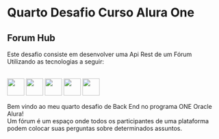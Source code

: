 <h1>Quarto Desafio Curso Alura One</h1> 
<h2>Forum Hub</h2>



 Este desafio consiste em desenvolver uma Api Rest de um Fórum<br>
 Utilizando as tecnologias a seguir: <br>


<div style="display: inline_block"><br>
  <img src="https://cdn.jsdelivr.net/gh/devicons/devicon@latest/icons/java/java-original-wordmark.svg" width="40" height="40"/>
  
  <img src="https://cdn.jsdelivr.net/gh/devicons/devicon@latest/icons/spring/spring-original-wordmark.svg" width="40" height="40"/>

  <img src="https://cdn.jsdelivr.net/gh/devicons/devicon@latest/icons/postgresql/postgresql-original.svg" width="40" height="40"/>

  <img src="https://cdn.jsdelivr.net/gh/devicons/devicon@latest/icons/intellij/intellij-original.svg" width="40" height="40"/>

  <img src="https://cdn.jsdelivr.net/gh/devicons/devicon@latest/icons/openapi/openapi-original.svg" width="40" height="40"/>
  
          
</div>
<p>Bem vindo ao meu quarto desafio de Back End no programa ONE Oracle Alura!<br>
Um fórum é um espaço onde todos os participantes de uma plataforma podem colocar suas perguntas sobre determinados assuntos. </p>
